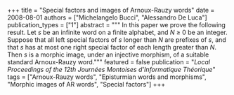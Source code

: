 +++
title = "Special factors and images of Arnoux-Rauzy words"
date = 2008-08-01
authors = ["Michelangelo Bucci", "Alessandro De Luca"]
publication_types = ["1"]
abstract = """
In this paper we prove the following result. Let *s* be an infinite word on a
finite alphabet, and *N* ≥ 0 be an integer. Suppose that all left special
factors of *s* longer than *N* are prefixes of *s*, and that *s* has at most one
right special factor of each length greater than *N*. Then *s* is a morphic
image, under an injective morphism, of a suitable standard Arnoux-Rauzy word."""
featured = false
publication = "*Local Proceedings of the 12th Journées Montoises d'Informatique Théorique*"
tags = ["Arnoux-Rauzy words", "Episturmian words and morphisms", "Morphic images of AR words", "Special factors"]
+++
